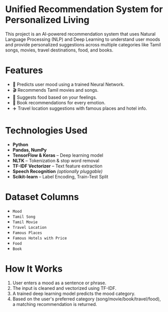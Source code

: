 # Unified Recommendation System for Personalized Living
This project is an AI-powered recommendation system that uses Natural Language Processing (NLP) and Deep Learning to understand user moods and provide personalized suggestions across multiple categories like Tamil songs, movies, travel destinations, food, and books.

# Features
- 🧠 Predicts user mood using a trained Neural Network.
- 🎬 Recommends Tamil movies and songs.
- 🍲 Suggests food based on your feelings.
- 📖 Book recommendations for every emotion.
- ✈️ Travel location suggestions with famous places and hotel info.

# Technologies Used
- **Python**  
- **Pandas, NumPy**  
- **TensorFlow & Keras** – Deep learning model  
- **NLTK** – Tokenization & stop word removal  
- **TF-IDF Vectorizer** – Text feature extraction  
- **Speech Recognition** *(optionally pluggable)*  
- **Scikit-learn** – Label Encoding, Train-Test Split  

# Dataset Columns
- `Mood`
- `Tamil Song`
- `Tamil Movie`
- `Travel Location`
- `Famous Places`
- `Famous Hotels with Price`
- `Food`
- `Book`

# How It Works
1. User enters a mood as a sentence or phrase.
2. The input is cleaned and vectorized using TF-IDF.
3. A trained deep learning model predicts the mood category.
4. Based on the user's preferred category (song/movie/book/travel/food), a matching recommendation is returned.
